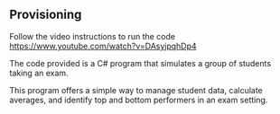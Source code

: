 ## Provisioning

Follow the video instructions to run the code 
https://www.youtube.com/watch?v=DAsyjpqhDp4



The code provided is a C# program that simulates a group of students taking an exam.

This program offers a simple way to manage student data, calculate averages, and identify top and bottom performers in an exam setting.
